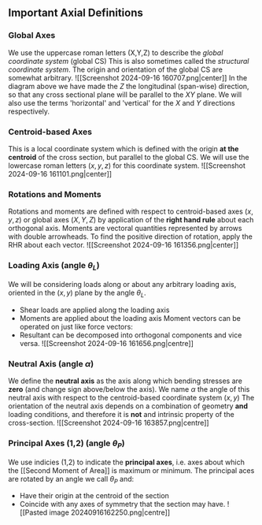 ## Important Axial Definitions
### Global Axes
We use the uppercase roman letters (X,Y,Z) to describe the *global coordinate system* (global CS)
This is also sometimes called the *structural coordinate system*.
The origin and orientation of the global CS are somewhat arbitrary.
![[Screenshot 2024-09-16 160707.png|center]]
In the diagram above we have made the $Z$ the longitudinal (span-wise) direction, so that any cross sectional plane will be parallel to the $XY$ plane.
We will also use the terms 'horizontal' and 'vertical' for the $X$ and $Y$ directions respectively.
### Centroid-based Axes
This is a local coordinate system which is defined with the origin **at the centroid** of the cross section, but parallel to the global CS.
We will use the lowercase roman letters ($x,y,z$) for this coordinate system.
![[Screenshot 2024-09-16 161101.png|center]]
### Rotations and Moments
Rotations and moments are defined with respect to centroid-based axes ($x,y,z$) or global axes ($X,Y,Z$) by application of the **right hand rule** about each orthogonal axis.
Moments are vectoral quantities represented by arrows with double arrowheads.
To find the positive direction of rotation, apply the RHR about each vector.
![[Screenshot 2024-09-16 161356.png|center]]
### Loading Axis (angle $\theta_{L}$)
We will be considering loads along or about any arbitrary loading axis, oriented in the ($x,y$) plane by the angle $\theta_{L}$.
- Shear loads are applied along the loading axis
- Moments are applied about the loading axis
Moment vectors can be operated on just like force vectors:
- Resultant can be decomposed into orthogonal components and vice versa.
![[Screenshot 2024-09-16 161656.png|centre]]
### Neutral Axis (angle $\alpha$)
We define the **neutral axis** as the axis along which bending stresses are **zero** (and change sign above/below the axis).
We name $\alpha$ the angle of this neutral axis with respect to the centroid-based coordinate system ($x,y$)
The orientation of the neutral axis depends on a combination of geometry **and** loading conditions, and therefore it is **not** and intrinsic property of the cross-section.
![[Screenshot 2024-09-16 163857.png|centre]]
### Principal Axes (1,2) (angle $\theta_{P}$)
We use indicies (1,2) to indicate the **principal axes**, i.e. axes about which the [[Second Moment of Area]] is maximum or minimum.
The principal aces are rotated by an angle we call $\theta_{P}$ and:
- Have their origin at the centroid of the section
- Coincide with any axes of symmetry that the section may have.
![[Pasted image 20240916162250.png|centre]]
